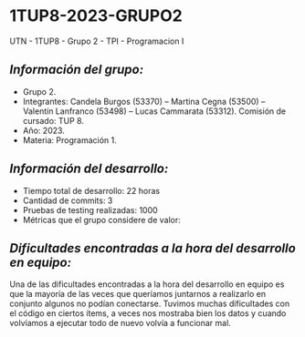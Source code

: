# 1TUP8-2023-GRUPO2
UTN - 1TUP8 - Grupo 2 - TPI - Programacion I

## ***Información del grupo:***

* Grupo 2.
* Integrantes: Candela Burgos (53370) – Martina Cegna (53500) – Valentín Lanfranco (53498) – Lucas Cammarata (53312).
Comisión de cursado: TUP 8.
* Año: 2023.
* Materia: Programación 1.

## ***Información del desarrollo:***
* Tiempo total de desarrollo: 22 horas 
* Cantidad de commits: 3
* Pruebas de testing realizadas: 1000
* Métricas que el grupo considere de valor: 

## ***Dificultades encontradas a la hora del desarrollo en equipo:***
Una de las dificultades encontradas a la hora del desarrollo en equipo es que la mayoría de las veces que queríamos juntarnos a realizarlo en conjunto algunos no podían conectarse. 
Tuvimos muchas dificultades con el código en ciertos ítems, a veces nos mostraba bien los datos y cuando volvíamos a ejecutar todo de nuevo volvía a funcionar mal.
